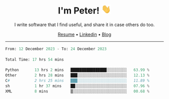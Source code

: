 <h1 align="center">I'm Peter! <img src="https://raw.githubusercontent.com/peterrauscher/peterrauscher/master/wave.gif" width="30px" height="30px" /></h1>
<p align="center">I write software that I find useful, and share it in case others do too.</p>
<p align="center">
  <a href="https://peterrauscher.github.io/peterrauscher/resume.pdf">Resume</a> •
  <a href="https://www.linkedin.com/in/peter-rauscher">Linkedin</a> •
  <a href="https://peterrauscher.com">Blog</a>
</p>
<hr/>
<!--START_SECTION:waka-->

```python
From: 12 December 2023 - To: 24 December 2023

Total Time: 17 hrs 54 mins

Python       13 hrs 2 mins   ████████████████░░░░░░░░░   63.99 %
Other        2 hrs 28 mins   ███░░░░░░░░░░░░░░░░░░░░░░   12.13 %
C#           2 hrs 25 mins   ███░░░░░░░░░░░░░░░░░░░░░░   11.89 %
sh           1 hr 37 mins    ██░░░░░░░░░░░░░░░░░░░░░░░   07.96 %
XML          8 mins          ▒░░░░░░░░░░░░░░░░░░░░░░░░   00.68 %
```

<!--END_SECTION:waka-->
